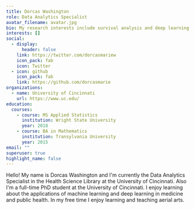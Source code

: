 ```yaml
---
title: Dorcas Washington
role: Data Analytics Specialist
avatar_filename: avatar.jpg
bio: My research interests include survival analysis and deep learning.
interests: []
social:
  - display:
      header: false
    link: https://twitter.com/dorcasmariew
    icon_pack: fab
    icon: Twitter
  - icon: github
    icon_pack: fab
    link: https://github.com/dorcasmarie
organizations:
  - name: University of Cincinnati
    url: https://www.uc.edu/
education:
  courses:
    - course: MS Applied Statistics
      institution: Wright State University
      year: 2018
    - course: BA in Mathematics
      institution: Transylvania University
      year: 2015
email: ""
superuser: true
highlight_name: false
---
```

Hello! My name is Dorcas Washington and I'm currently the Data Analytics Specialist in the Health Science Library at the University of Cincinnati. Also I'm a full-time PhD student at the University of Cincinnati. I enjoy learning about the applications of machine learning and deep learning in medicine and public health. In my free time I enjoy learning and teaching aerial arts.

